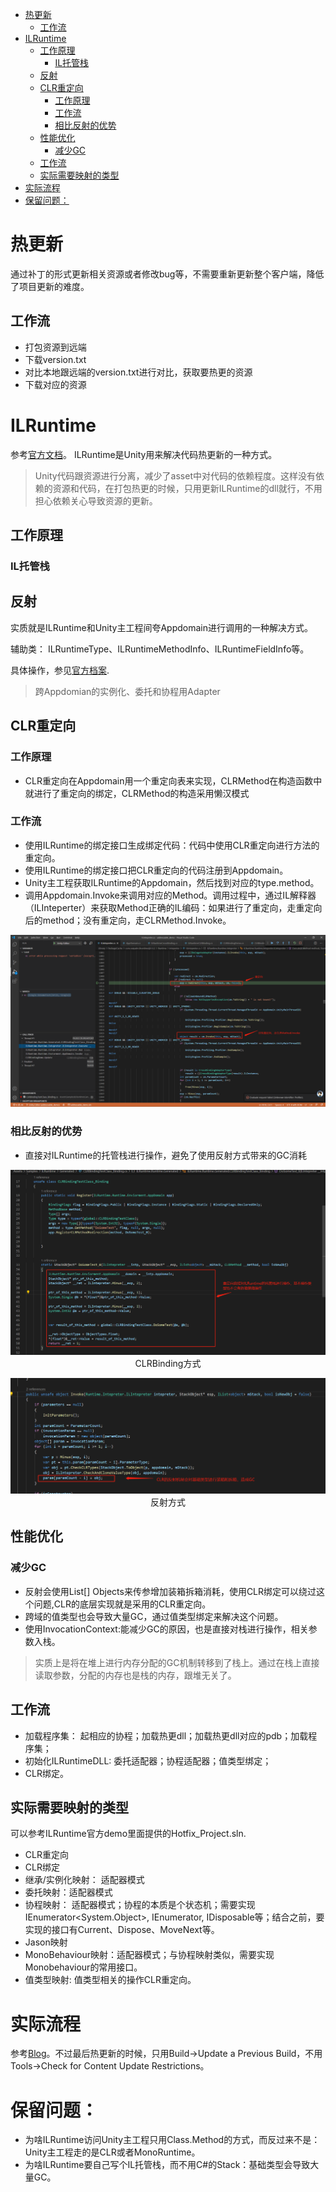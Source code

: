 <!-- TOC -->

- [热更新](#热更新)
  - [工作流](#工作流)
- [ILRuntime](#ilruntime)
  - [工作原理](#工作原理)
    - [IL托管栈](#il托管栈)
  - [反射](#反射)
  - [CLR重定向](#clr重定向)
    - [工作原理](#工作原理-1)
    - [工作流](#工作流-1)
    - [相比反射的优势](#相比反射的优势)
  - [性能优化](#性能优化)
    - [减少GC](#减少gc)
  - [工作流](#工作流-2)
  - [实际需要映射的类型](#实际需要映射的类型)
- [实际流程](#实际流程)
- [保留问题：](#保留问题)

<!-- /TOC -->

# 热更新
通过补丁的形式更新相关资源或者修改bug等，不需要重新更新整个客户端，降低了项目更新的难度。

## 工作流
- 打包资源到远端
- 下载version.txt
- 对比本地跟远端的version.txt进行对比，获取要热更的资源
- 下载对应的资源

# ILRuntime
参考[官方文档](https://ourpalm.github.io/ILRuntime/public/v1/guide/index.html)。
ILRuntime是Unity用来解决代码热更新的一种方式。
> Unity代码跟资源进行分离，减少了asset中对代码的依赖程度。这样没有依赖的资源和代码，在打包热更的时候，只用更新ILRuntime的dll就行，不用担心依赖关心导致资源的更新。

## 工作原理
### IL托管栈

## 反射
实质就是ILRuntime和Unity主工程间夸Appdomain进行调用的一种解决方式。

辅助类：
ILRuntimeType、ILRuntimeMethodInfo、ILRuntimeFieldInfo等。

具体操作，参见[官方档案](https://ourpalm.github.io/ILRuntime/public/v1/guide/reflection.html).

> 跨Appdomian的实例化、委托和协程用Adapter

## CLR重定向
### 工作原理
- CLR重定向在Appdomain用一个重定向表来实现，CLRMethod在构造函数中就进行了重定向的绑定，CLRMethod的构造采用懒汉模式

### 工作流
- 使用ILRuntime的绑定接口生成绑定代码：代码中使用CLR重定向进行方法的重定向。
- 使用ILRuntime的绑定接口把CLR重定向的代码注册到Appdomain。
- Unity主工程获取ILRuntime的Appdomain，然后找到对应的type.method。
- 调用Appdomain.Invoke来调用对应的Method。调用过程中，通过IL解释器（ILInteperter）来获取Method正确的IL编码：如果进行了重定向，走重定向后的method；没有重定向，走CLRMethod.Invoke。

<div align="center">

![CLRBinding工作流][CLRBinding_WorkingFlow]

</div>

### 相比反射的优势
- 直接对ILRuntime的托管栈进行操作，避免了使用反射方式带来的GC消耗

<div align="center">

![CLRBinding][CLRBinding]
CLRBinding方式

![CLRMethodInvoke][CLRMethodInvoke]
反射方式

</div>

## 性能优化
### 减少GC
- 反射会使用List[] Objects来传参增加装箱拆箱消耗，使用CLR绑定可以绕过这个问题,CLR的底层实现就是采用的CLR重定向。
- 跨域的值类型也会导致大量GC，通过值类型绑定来解决这个问题。
- 使用InvocationContext:能减少GC的原因，也是直接对栈进行操作，相关参数入栈。

> 实质上是将在堆上进行内存分配的GC机制转移到了栈上。通过在栈上直接读取参数，分配的内存也是栈的内存，跟堆无关了。

## 工作流
- 加载程序集： 起相应的协程；加载热更dll；加载热更dll对应的pdb；加载程序集；
- 初始化ILRuntimeDLL: 委托适配器；协程适配器；值类型绑定；
- CLR绑定。

## 实际需要映射的类型
可以参考ILRuntime官方demo里面提供的Hotfix_Project.sln.
- CLR重定向
- CLR绑定
- 继承/实例化映射： 适配器模式
- 委托映射：适配器模式
- 协程映射： 适配器模式；协程的本质是个状态机；需要实现IEnumerator<System.Object>, IEnumerator, IDisposable等；结合之前，要实现的接口有Current、Dispose、MoveNext等。
- Jason映射
- MonoBehaviour映射：适配器模式；与协程映射类似，需要实现Monobehaviour的常用接口。
- 值类型映射: 值类型相关的操作CLR重定向。

# 实际流程
参考[Blog](https://www.icode9.com/content-4-694479.html)。不过最后热更新的时候，只用Build->Update a Previous Build，不用Tools->Check for Content Update Restrictions。

# 保留问题：
- 为啥ILRuntime访问Unity主工程只用Class.Method的方式，而反过来不是：Unity主工程走的是CLR或者MonoRuntime。
- 为啥ILRuntime要自己写个IL托管栈，而不用C#的Stack：基础类型会导致大量GC。

[CLRBinding_WorkingFlow]: ./ILRuntimeCLRBinding_WrokingFLow.jpg
[CLRBinding]: ./CLRBinding.jpg
[CLRMethodInvoke]: ./CLRMethodInvoke.jpg
